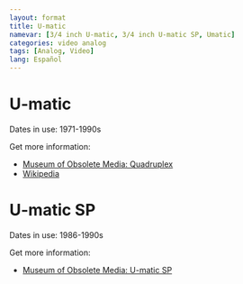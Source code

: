 ```yaml
---
layout: format
title: U-matic
namevar: [3/4 inch U-matic, 3/4 inch U-matic SP, Umatic]
categories: video analog
tags: [Analog, Video]
lang: Español
---
```


# U-matic

Dates in use: 1971-1990s

Get more information:
- [Museum of Obsolete Media: Quadruplex](https://obsoletemedia.org/u-matic/)
- [Wikipedia](https://en.wikipedia.org/wiki/U-matic)

# U-matic SP

Dates in use: 1986-1990s

Get more information:
- [Museum of Obsolete Media: U-matic SP](https://obsoletemedia.org/u-matic-sp/)